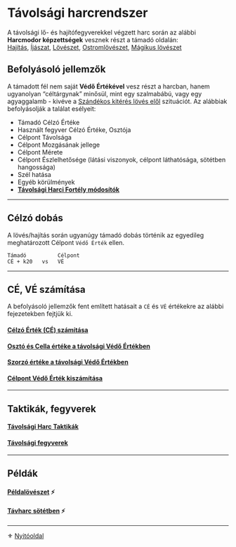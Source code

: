 # Távolsági harcrendszer

A távolsági lő- és hajítófegyverekkel végzett harc során az alábbi **Harcmodor képzettségek** vesznek részt a támadó oldalán:\
[Hajítás](kepzettsegek.primer.harci/harcmodor.md), [Íjászat](kepzettsegek.primer.harci/harcmodor.md), [Lövészet](kepzettsegek.primer.harci/harcmodor.md), [Ostromlövészet](kepzettsegek.primer.harci/harcmodor.md), [Mágikus lövészet](kepzettsegek.primer.harci/harcmodor.md)

## Befolyásoló jellemzők

A támadott fél nem saját **Védő Értékével** vesz részt a harcban, hanem ugyanolyan “céltárgynak” minősül, mint egy szalmabábú, vagy egy agyaggalamb - kivéve a [Szándékos kitérés lövés elől](075_tavharc_taktikak.md#szándékos-kitérés-lövés-elől) szituációt. Az alábbiak befolyásolják a találat esélyeit:

- Támadó Célzó Értéke
- Használt fegyver Célzó Értéke, Osztója
- Célpont Távolsága
- Célpont Mozgásának jellege
- Célpont Mérete
- Célpont Észlelhetősége (látási viszonyok, célpont láthatósága, sötétben hangossága)
- Szél hatása
- Egyéb körülmények
- **[Távolsági Harci Fortély módosítók](044_harci_fortelyok.md#távolsági-harci-fortélyok)**

---
## Célzó dobás

A lövés/hajítás során ugyanúgy támadó dobás történik az egyedileg meghatározott Célpont `Védő Érték` ellen.

```
Támadó          Célpont
CÉ + k20   vs   VÉ
```

---
## CÉ, VÉ számítása

A befolyásoló jellemzők fent említett hatásait a `CÉ` és `VÉ` értékekre az alábbi fejezetekben fejtjük ki.

#### [Célzó Érték (CÉ) számítása](071_tavharc_ce.md)

#### [Osztó és Cella értéke a távolsági Védő Értékben](072_tavharc_ve_oszto_cella.md)

#### [Szorzó értéke a távolsági Védő Értékben](073_tavharc_ve_szorzo.md)

#### [Célpont Védő Érték kiszámítása](074_tavharc_celpont_vedo_ertek.md)

---
## Taktikák, fegyverek

#### [Távolsági Harc Taktikák](075_tavharc_taktikak.md)

#### [Távolsági fegyverek](076_tavharc_fegyverek.md)

---
## Példák

#### [Példalövészet](077_tavharc_peldak.md) ⚡

#### [Távharc sötétben](078_tavharc_sotetben.md) ⚡

---

⚜️ [Nyitóoldal](start.md#7-t%C3%A1vols%C3%A1gi-harcrendszer-)
